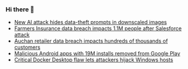 ### Hi there 👋

<!--START_SECTION:feed-->
* [New AI attack hides data-theft prompts in downscaled images](https://www.bleepingcomputer.com/news/security/new-ai-attack-hides-data-theft-prompts-in-downscaled-images/)
* [Farmers Insurance data breach impacts 1.1M people after Salesforce attack](https://www.bleepingcomputer.com/news/security/farmers-insurance-data-breach-impacts-11m-people-after-salesforce-attack/)
* [Auchan retailer data breach impacts hundreds of thousands of customers](https://www.bleepingcomputer.com/news/security/auchan-retailer-data-breach-impacts-hundreds-of-thousands-of-customers/)
* [Malicious Android apps with 19M installs removed from Google Play](https://www.bleepingcomputer.com/news/security/malicious-android-apps-with-19m-installs-removed-from-google-play/)
* [Critical Docker Desktop flaw lets attackers hijack Windows hosts](https://www.bleepingcomputer.com/news/security/critical-docker-desktop-flaw-lets-attackers-hijack-windows-hosts/)
<!--END_SECTION:feed-->

<!--
**frankenk/frankenk** is a ✨ _special_ ✨ repository because its `README.md` (this file) appears on your GitHub profile.

Here are some ideas to get you started:

- 🔭 I’m currently working on ...
- 🌱 I’m currently learning ...
- 👯 I’m looking to collaborate on ...
- 🤔 I’m looking for help with ...
- 💬 Ask me about ...
- 📫 How to reach me: ...
- 😄 Pronouns: ...
- ⚡ Fun fact: ...
-->



